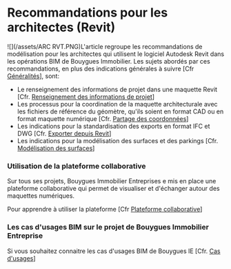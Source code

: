 # Recommandations pour les architectes \(Revit\)

![](/assets/ARC RVT.PNG)L'article regroupe les recommandations de modélisation pour les architectes qui utilisent le logiciel Autodesk Revit dans les opérations BIM de Bouygues Immobilier. Les sujets abordés par ces recommandations, en plus des indications générales à suivre \[Cfr [Généralités](/04_Recommandations-de-modelisation/Generalites.md)\], sont:

* Le renseignement des informations de projet dans une maquette Revit \[Cfr. [Renseignement des informations de projet](/04_Recommandations-de-modelisation/Info-projet-Revit.md)\]
* Les processus pour la coordination de la maquette architecturale avec les fichiers de référence du géomètre, qu'ils soient en format CAD ou en format maquette numérique \[Cfr. [Partage des coordonnées](/04_Recommandations-de-modelisation/02_Architecte-Revit/ARC-RVT_Partage-des-coordonnees.md)\]
* Les indications pour la standardisation des exports en format IFC et DWG \[Cfr. [Exporter depuis Revit](/04_Recommandations-de-modelisation/Export-depuis-Revit.md)\]
* Les indications pour la modélisation des surfaces et des parkings \[Cfr. [Modélisation des surfaces](/04_Recommandations-de-modelisation/02_Architecte-Revit/ARC-RVT-Modelisation-des-surfaces.md)\]

### Utilisation de la plateforme collaborative

Sur tous ses projets, Bouygues Immobilier Entreprises e mis en place une plateforme collaborative qui permet de visualiser et d'échanger autour des maquettes numériques.

Pour apprendre à utiliser la plateforme \[Cfr [Plateforme collaborative](/02_PlateformeBIM/README.md)\]

### Les cas d'usages BIM sur le projet de Bouygues Immobilier Entreprise

Si vous souhaitez connaitre les cas d'usages BIM de Bouygues IE \[Cfr. [Cas d'usages](/03_CasUsages/README.md)\]

